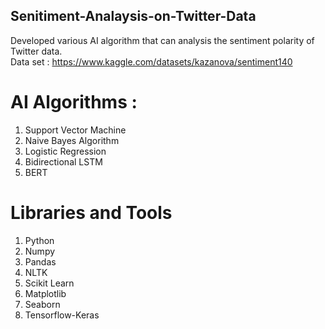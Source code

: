 ## Senitiment-Analaysis-on-Twitter-Data <br/>
Developed various AI algorithm that can analysis the sentiment polarity of Twitter data. <br/>
Data set : https://www.kaggle.com/datasets/kazanova/sentiment140 <br/>
# AI Algorithms : <br/>
1. Support Vector Machine <br/>
2. Naive Bayes Algorithm <br/>
3. Logistic Regression <br/>
4. Bidirectional LSTM <br/>
5. BERT <br/>

# Libraries and Tools <br/>
1. Python <br/>
2. Numpy <br/>
3. Pandas <br/>
4. NLTK <br/>
5. Scikit Learn <br/>
6. Matplotlib <br/>
7. Seaborn <br/>
8. Tensorflow-Keras
